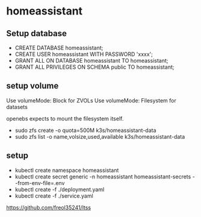 # homeassistant

## Setup database
* CREATE DATABASE homeassistant;
* CREATE USER homeassistant WITH PASSWORD 'xxxx';
* GRANT ALL ON DATABASE homeassistant TO homeassistant;
* GRANT ALL PRIVILEGES  ON SCHEMA public TO homeassistant;

## setup volume
Use volumeMode: Block for ZVOLs
Use volumeMode: Filesystem for datasets

openebs expects to mount the filesystem itself.

* sudo zfs create -o quota=500M k3s/homeassistant-data  
* sudo zfs list -o name,volsize,used,available k3s/homeassistant-data

## setup
* kubectl create namespace homeassistant
* kubectl create secret generic -n homeassistant  homeassistant-secrets --from-env-file=.env
* kubectl create -f ./deployment.yaml
* kubectl create -f ./service.yaml

https://github.com/freol35241/ltss
